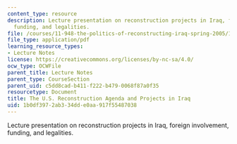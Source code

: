 ```yaml
---
content_type: resource
description: Lecture presentation on reconstruction projects in Iraq, foreign involvement,
  funding, and legalities.
file: /courses/11-948-the-politics-of-reconstructing-iraq-spring-2005/1b0df3972ab334dde0aa917f55487038_lect7.pdf
file_type: application/pdf
learning_resource_types:
- Lecture Notes
license: https://creativecommons.org/licenses/by-nc-sa/4.0/
ocw_type: OCWFile
parent_title: Lecture Notes
parent_type: CourseSection
parent_uid: c5dd8cad-b411-f222-b479-0068f87a0f35
resourcetype: Document
title: The U.S. Reconstruction Agenda and Projects in Iraq
uid: 1b0df397-2ab3-34dd-e0aa-917f55487038
---
```

Lecture presentation on reconstruction projects in Iraq, foreign involvement, funding, and legalities.
